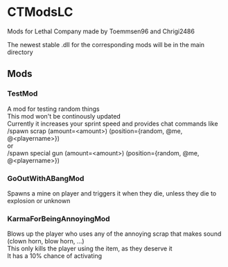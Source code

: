 # CTModsLC
Mods for Lethal Company made by Toemmsen96 and Chrigi2486

The newest stable .dll for the corresponding mods will be in the main directory

## Mods

### TestMod
A mod for testing random things  
This mod won't be continously updated  
Currently it increases your sprint speed and provides chat commands like  
/spawn scrap <name> (amount=\<amount\>) (position={random, @me, @\<playername\>})  
or  
/spawn special gun (amount=\<amount\>) (position={random, @me, @\<playername\>})

### GoOutWithABangMod
Spawns a mine on player and triggers it when they die, unless they die to explosion or unknown  

### KarmaForBeingAnnoyingMod
Blows up the player who uses any of the annoying scrap that makes sound (clown horn, blow horn, ...)  
This only kills the player using the item, as they deserve it  
It has a 10% chance of activating

